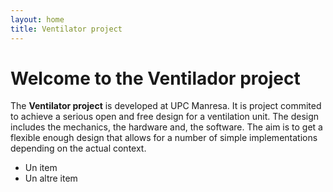 ```yaml
---
layout: home
title: Ventilator project
---
```


# Welcome to the Ventilador project

The **Ventilator project** is developed at UPC Manresa. It is project
commited to achieve a serious open and free design for a ventilation
unit. The design includes the mechanics, the hardware and, the
software. The aim is to get a flexible enough design that allows for a
number of simple implementations depending on the actual context.

  * Un item
  * Un altre item
  
